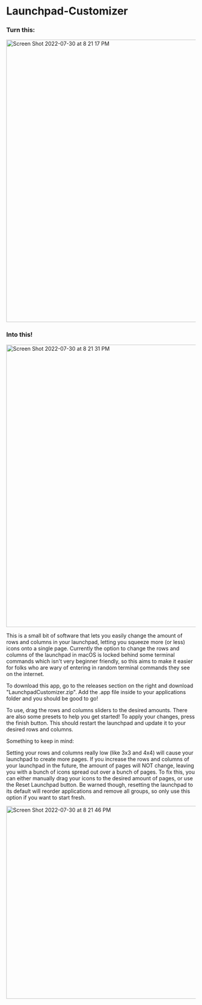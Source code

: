 # Launchpad-Customizer
### Turn this:
<img width="750" alt="Screen Shot 2022-07-30 at 8 21 17 PM" src="https://user-images.githubusercontent.com/24860890/182008468-2286870b-ea6d-496c-9dda-b3cfc8b33499.png">

### Into this!
<img width="750" alt="Screen Shot 2022-07-30 at 8 21 31 PM" src="https://user-images.githubusercontent.com/24860890/182008472-4a670b04-ff56-46e4-b9bf-df896a2afeac.png">

This is a small bit of software that lets you easily change the amount of rows and columns in your launchpad, letting you squeeze more (or less) icons onto  a single page. Currently the option to change the rows and columns of the launchpad in macOS is locked behind some terminal commands which isn't very beginner friendly, so this aims to make it easier for folks who are wary of entering in random terminal commands they see on the internet.

To download this app, go to the releases section on the right and download "LaunchpadCustomizer.zip". Add the .app file inside to your applications folder and you should be good to go!

To use, drag the rows and columns sliders to the desired amounts. There are also some presets to help you get started! To apply your changes, press the finish button. This should restart the launchpad and update it to your desired rows and columns.

Something to keep in mind:

Setting your rows and columns really low (like 3x3 and 4x4) will cause your launchpad to create more pages. If you increase the rows and columns of your launchpad in the future, the amount of pages will NOT change, leaving you with a bunch of icons spread out over a bunch of pages. To fix this, you can either manually drag your icons to the desired amount of pages, or use the Reset Launchpad button. Be warned though, resetting the launchpad to its default will reorder applications and remove all groups, so only use this option if you want to start fresh.

<img width="512" alt="Screen Shot 2022-07-30 at 8 21 46 PM" src="https://user-images.githubusercontent.com/24860890/182008501-e3ca9dde-f163-4b77-87b9-db0ed5ef67ed.png">
